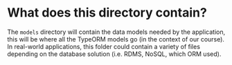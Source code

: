 # What does this directory contain?
The `models` directory will contain the data models needed by the application, this will be where all the TypeORM models go (in the context of our course).
In real-world applications, this folder could contain a variety of files depending on the database solution (i.e. RDMS, NoSQL, which ORM used).